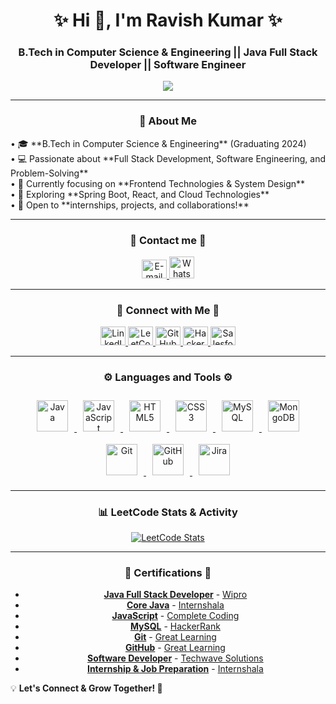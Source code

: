 <h1 align="center">✨ Hi 👋, I'm  Ravish Kumar ✨</h1>
<h3 align="center">B.Tech in Computer Science & Engineering || Java Full Stack Developer || Software Engineer </h3>

<!-- Typing animation -->
<p align="center">
  <img src="https://readme-typing-svg.herokuapp.com?font=Roboto+Mono&color=0078FF&size=25&center=true&vCenter=true&lines=Hey,+I'm+Ravish+Kumar;Java+Full+Stack+Developer;Passionate+about;contributing+to+innovative;projects+through+coding,;debugging,+and+optimization;of+software+applications+%F0%9F%93%9A" />
</p>

---

<h3 align="center">🚀 About Me</h3>
<p>
• 🎓 **B.Tech in Computer Science & Engineering** (Graduating 2024)  <br>
• 💻 Passionate about **Full Stack Development, Software Engineering, and Problem-Solving**  <br>
• 🎯 Currently focusing on **Frontend Technologies & System Design**  <br>
• 📌 Exploring **Spring Boot, React, and Cloud Technologies**  <br>
• 🤝 Open to **internships, projects, and collaborations!**  
</p>

---
<h3 align="center">💬 Contact me 💬</h3>
<div align="center">

  <a href="mailto:kumarravish02062003@gmail.com" target="_blank">
    <img src="https://upload.wikimedia.org/wikipedia/commons/4/4e/Mail_%28iOS%29.svg" alt="E-mail" height="30" width="40" />
  </a>
  
<a href="https://wa.me/919135560773" target="_blank">
    <img src="https://upload.wikimedia.org/wikipedia/commons/6/6b/WhatsApp.svg" 
         alt="WhatsApp" height="35" width="40">
</a>
 
</div>

---

<h3 align="center">💬 Connect with Me 💬</h3>
<div align="center">
  <a href="https://www.linkedin.com/in/ravish-kumar-baa0b8204/" target="_blank">
    <img src="https://upload.wikimedia.org/wikipedia/commons/8/81/LinkedIn_icon.svg" alt="LinkedIn" height="30" width="40" />
  </a>

  <a href="https://leetcode.com/u/ravish026/" target="_blank">
    <img src="https://upload.wikimedia.org/wikipedia/commons/8/8e/LeetCode_Logo_1.png" alt="LeetCode" height="30" width="40" />
  </a>

  <a href="https://github.com/ravish0206" target="_blank">
    <img src="https://upload.wikimedia.org/wikipedia/commons/9/91/Octicons-mark-github.svg" alt="GitHub" height="30" width="40" />
  </a>

  <a href="https://www.hackerrank.com/profile/kumarravish02061" target="_blank">
    <img src="https://upload.wikimedia.org/wikipedia/commons/4/40/HackerRank_Icon-1000px.png" alt="HackerRank" height="30" width="40" />
  </a>

  <a href="https://www.salesforce.com/trailblazer/rkumar3827" target="_blank">
    <img src="https://upload.wikimedia.org/wikipedia/commons/f/f9/Salesforce.com_logo.svg" alt="Salesforce" height="30" width="40" />
  </a>

</div>

---

<h3 align="center">⚙️ Languages and Tools ⚙️</h3>
<p align="center">

  <a href="https://www.java.com/en/download/help/whatis_java.html" target="_blank" rel="noreferrer">
    <img src="https://upload.wikimedia.org/wikipedia/fr/2/2e/Java_Logo.svg" alt="Java" width="50" height="50" style="margin: 10px;" />
  </a>


  <a href="https://developer.mozilla.org/en-US/docs/Web/JavaScript" target="_blank" rel="noreferrer">
    <img src="https://upload.wikimedia.org/wikipedia/commons/b/ba/Javascript_badge.svg" alt="JavaScript" width="50" height="50" style="margin: 10px;" />
  </a>

<a href="https://www.w3.org/html/" target="_blank" rel="noreferrer">
    <img src="https://upload.wikimedia.org/wikipedia/commons/6/61/HTML5_logo_and_wordmark.svg" alt="HTML5" width="50" height="50" style="margin: 10px;" />
  </a>

  <a href="https://www.w3schools.com/css/" target="_blank" rel="noreferrer">
    <img src="https://upload.wikimedia.org/wikipedia/commons/d/d5/CSS3_logo_and_wordmark.svg" alt="CSS3" width="50" height="50" style="margin: 10px;" />
  </a>

  <a href="https://www.mysql.com/" target="_blank" rel="noreferrer">
    <img src="https://upload.wikimedia.org/wikipedia/commons/b/b2/Database-mysql.svg" alt="MySQL" width="50" height="50" style="margin: 10px;" />
  </a>

  <a href="https://www.mongodb.com/" target="_blank" rel="noreferrer">
    <img src="https://upload.wikimedia.org/wikipedia/commons/9/93/MongoDB_Logo.svg" alt="MongoDB" width="50" height="50" style="margin: 10px;" />
  </a>

  <a href="https://git-scm.com/doc" target="_blank" rel="noreferrer">
    <img src="https://upload.wikimedia.org/wikipedia/commons/3/3f/Git_icon.svg" alt="Git" width="50" height="50" style="margin: 10px;" />
  </a>

<a href="https://resources.github.com/learn/pathways/" target="_blank" rel="noreferrer">
    <img src="https://upload.wikimedia.org/wikipedia/commons/9/91/Octicons-mark-github.svg" alt="GitHub" width="50" height="50" style="margin: 10px;" />
  </a>

<a href="https://www.atlassian.com/software/jira" target="_blank" rel="noreferrer">
    <img src="https://upload.wikimedia.org/wikipedia/commons/8/8a/Jira_Logo.svg" alt="Jira" width="50" height="50" style="margin: 10px;" />
  </a>

</p>

---

<h3 align="center">📊 LeetCode Stats & Activity</h3>
<p align="center">
  <a href="https://leetcode.com/u/ravish026/">
    <img src="https://leetcode-stats.vercel.app/api?username=ravish026&theme=dark" alt="LeetCode Stats" />
  </a>
</p>

---

<h3 align="center">📜 Certifications 📜</h3>

<div align="center">

- **[Java Full Stack Developer](https://cert.diceid.com/csr/cid/7ua4Ya?verify=true)** - [Wipro]()
- **[Core Java](https://trainings.internshala.com/verify_certificate?certificate_number=e1bre5opg5t)** - [Internshala]()
- **[JavaScript](https://completecoding.graphy.com/share-certificate?serialno=3DVVPQTI)** - [Complete Coding]()
- **[MySQL](https://www.hackerrank.com/certificates/iframe/61b9e80a34bc)** - [HackerRank]()
- **[Git](https://www.mygreatlearning.com/certificate/BWHXZDTE)** - [Great Learning]()
- **[GitHub](https://www.mygreatlearning.com/certificate/CIVUNJDK)** - [Great Learning]()
- **[Software Developer](https://techwave-solutions.trainercentralsite.in/certificate-validation?credentialId=435HM4TGLWQZE)** - [Techwave Solutions]()
- **[Internship & Job Preparation](https://trainings.internshala.com/verify-certificate/?certificate_number=eorsrxgf7au)** - [Internshala]()



</div>

💡 **Let's Connect & Grow Together! 🚀**
